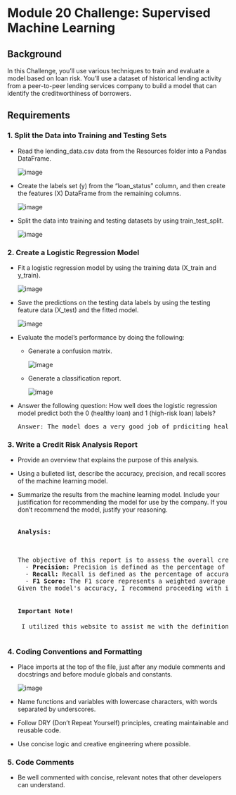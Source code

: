 <h1> Module 20 Challenge: Supervised Machine Learning</h1>

<h2>Background</h2>
<p>In this Challenge, you’ll use various techniques to train and evaluate a model based on loan risk. You’ll use a dataset of historical lending activity from a peer-to-peer lending services company to build a model that can identify the creditworthiness of borrowers.</p>

<h2>Requirements</h2>

<h3>1. Split the Data into Training and Testing Sets</h3>

- Read the lending_data.csv data from the Resources folder into a Pandas DataFrame.

  ![image](https://github.com/user-attachments/assets/83506953-306c-40f4-bcde-c22f4f3947a4)

- Create the labels set (y) from the “loan_status” column, and then create the features (X) DataFrame from the remaining columns.

  ![image](https://github.com/user-attachments/assets/aae5a5c1-c46d-40df-aa87-2167b3cd716d)

- Split the data into training and testing datasets by using train_test_split.

  ![image](https://github.com/user-attachments/assets/4744c9d1-8ea4-4fbe-a103-75b47c5581a9)

<h3>2. Create a Logistic Regression Model</h3>

- Fit a logistic regression model by using the training data (X_train and y_train).

  ![image](https://github.com/user-attachments/assets/ef72e5b8-f5d2-4bae-9fa4-f181eb276ef4)

- Save the predictions on the testing data labels by using the testing feature data (X_test) and the fitted model.

  ![image](https://github.com/user-attachments/assets/b1c631f6-be41-47e6-93e3-4f2e058a8a80)

- Evaluate the model’s performance by doing the following:

  - Generate a confusion matrix.

    ![image](https://github.com/user-attachments/assets/300cf9e7-b7c0-40f5-91ae-358c01c6ebb9)

  - Generate a classification report.

    ![image](https://github.com/user-attachments/assets/8ac547fa-00d1-4e6a-96a9-557eee81d162)

- Answer the following question: How well does the logistic regression model predict both the 0 (healthy loan) and 1 (high-risk loan) labels?

  <pre>Answer: The model does a very good job of prdiciting healthy loans with 100% precision. The model is not as adept at predicting hih-risk loans with precision only at 87%. Overall, however, the model's accuracy is 99% which would lead one to believe that it is a good model. </pre>

<h3>3. Write a Credit Risk Analysis Report</h3>

- Provide an overview that explains the purpose of this analysis.

- Using a bulleted list, describe the accuracy, precision, and recall scores of the machine learning model.

- Summarize the results from the machine learning model. Include your justification for recommending the model for use by the company. If you don’t recommend the model, justify your reasoning.

  <pre><h4>Analysis:</h4>
  <p>The objective of this report is to assess the overall creditworthiness of borrowers based on specified criteria. 
    - <strong>Precision:</strong> Precision is defined as the percentage of accurate positive predictions in relation to the total positive predictions. The model successfully predicted high-risk loans for borrowers with an accuracy rate of 87%.
    - <strong>Recall:</strong> Recall is defined as the percentage of accurate positive predictions relative to the total actual positives. For this model, the accuracy rate is 89%.
    - <strong>F1 Score:</strong> The F1 score represents a weighted average of precision and recall, with values closer to 1 indicating better performance. This model achieves an F1 score of 88%, signifying that it functions effectively.
  Given the model's accuracy, I recommend proceeding with its implementation. Additionally, it would be beneficial to continue training the model with more data to enhance its overall accuracy in predicting high-risk borrowers./p>
  
  <h4>Important Note!</h4> I utilized this website to assist me with the definitions for my analysis: https://www.statology.org/sklearn-classification-report/. 
  
  </pre>

<h3>4. Coding Conventions and Formatting</h3>

- Place imports at the top of the file, just after any module comments and docstrings and before module globals and constants.

  ![image](https://github.com/user-attachments/assets/4985bed7-fd0b-4649-8f7b-272ad21a88af)

- Name functions and variables with lowercase characters, with words separated by underscores.

- Follow DRY (Don’t Repeat Yourself) principles, creating maintainable and reusable code.

- Use concise logic and creative engineering where possible.

<h3>5. Code Comments</h3>

- Be well commented with concise, relevant notes that other developers can understand.
